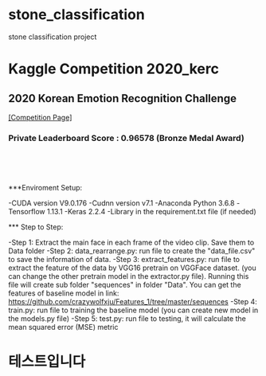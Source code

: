 # stone_classification
stone classification project

# Kaggle Competition 2020_kerc
## 2020 Korean Emotion Recognition Challenge
[\[Competition Page\]](https://www.kaggle.com/c/2020kerc/overview)
<br>

### Private Leaderboard Score : 0.96578 (Bronze Medal Award)

<br><br><br>

***Enviroment Setup:

-CUDA version  V9.0.176
-Cudnn version v7.1
-Anaconda Python 3.6.8
-Tensorflow 1.13.1
-Keras 2.2.4
-Library in the requirement.txt file (if needed)

*** Step to Step:

-Step 1: Extract the main face in each frame of the video clip. Save them to Data folder
-Step 2: data_rearrange.py: run file to create the "data_file.csv" to save the information of data.
-Step 3: extract_features.py: run file to extract the feature of the data by VGG16 pretrain on VGGFace dataset. (you can change the other pretrain model in the extractor.py file). Running this file will create sub folder "sequences" in folder "Data". You can get the features of baseline model in link: https://github.com/crazywolfxju/Features_1/tree/master/sequences
-Step 4: train.py: run file to training the baseline model (you can create new model in the models.py file)
-Step 5: test.py: run file to testing, it will calculate the mean squared error (MSE) metric

# 테스트입니다